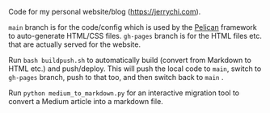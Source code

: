 Code for my personal website/blog (https://jerrychi.com).

`main` branch is for the code/config which is used by the [Pelican](https://blog.getpelican.com/) framework to auto-generate HTML/CSS files.
`gh-pages` branch is for the HTML files etc. that are actually served for the website.

Run `bash buildpush.sh` to automatically build (convert from Markdown to HTML etc.) and push/deploy. This will push the local code to `main`, switch to `gh-pages` branch, push to that too, and then switch back to `main` . 

Run `python medium_to_markdown.py` for an interactive migration tool to convert a Medium article into a markdown file.

